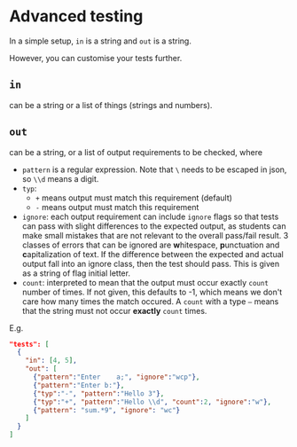 # Advanced testing

In a simple setup, `in` is a string and `out` is a string. 

However, you can customise your tests further.

## `in`  
can be a string or a list of things (strings and numbers).

## `out`
can be a string, or a list of output requirements to be checked, where
  * `pattern` is a regular expression. Note that `\` needs to be escaped in json, so `\\d` means a digit.
  * `typ`:
    * `+` means output must match this requirement (default)
    * `-` means output must match this requirement
  * `ignore`: each output requirement can include `ignore` flags so that tests can pass with slight differences to the expected output, as students can make small mistakes that are not relevant to the overall pass/fail result. 3 classes of errors that can be ignored are **w**hitespace, **p**unctuation and **c**apitalization of text. If the difference between the expected and actual output fall into an ignore class, then the test should pass. This is given as a string of flag initial letter.
  * `count`: interpreted to mean that the output must occur exactly `count` number of times. If not given, this defaults to -1, which means we don't care how many times the match occured. A `count` with a type `–` means that the string must not occur **exactly** `count` times.

  E.g.

```json
"tests": [
  {
    "in": [4, 5],
    "out": [
      {"pattern":"Enter    a;", "ignore":"wcp"},
      {"pattern":"Enter b:"},
      {"typ":"-", "pattern":"Hello 3"},
      {"typ":"+", "pattern":"Hello \\d", "count":2, "ignore":"w"},
      {"pattern": "sum.*9", "ignore": "wc"}
    ]
  }
]
```
